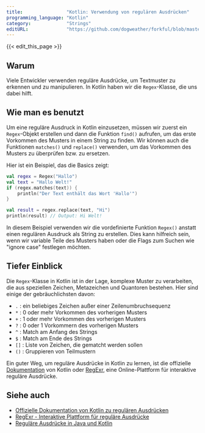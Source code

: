```yaml
---
title:                "Kotlin: Verwendung von regulären Ausdrücken"
programming_language: "Kotlin"
category:             "Strings"
editURL:              "https://github.com/dogweather/forkful/blob/master/content/de/kotlin/using-regular-expressions.md"
---
```


{{< edit_this_page >}}

## Warum
Viele Entwickler verwenden reguläre Ausdrücke, um Textmuster zu erkennen und zu manipulieren. In Kotlin haben wir die `Regex`-Klasse, die uns dabei hilft.

## Wie man es benutzt
Um eine reguläre Ausdruck in Kotlin einzusetzen, müssen wir zuerst ein `Regex`-Objekt erstellen und dann die Funktion `find()` aufrufen, um das erste Vorkommen des Musters in einem String zu finden. Wir können auch die Funktionen `matches()` und `replace()` verwenden, um das Vorkommen des Musters zu überprüfen bzw. zu ersetzen.

Hier ist ein Beispiel, das die Basics zeigt:

```Kotlin
val regex = Regex("Hallo")
val text = "Hallo Welt!"
if (regex.matches(text)) {
    println("Der Text enthält das Wort 'Hallo'")
}

val result = regex.replace(text, "Hi")
println(result) // Output: Hi Welt!
```

In diesem Beispiel verwenden wir die vordefinierte Funktion `Regex()` anstatt einen regulären Ausdruck als String zu erstellen. Dies kann hilfreich sein, wenn wir variable Teile des Musters haben oder die Flags zum Suchen wie "ignore case" festlegen möchten.

## Tiefer Einblick
Die `Regex`-Klasse in Kotlin ist in der Lage, komplexe Muster zu verarbeiten, die aus speziellen Zeichen, Metazeichen und Quantoren bestehen. Hier sind einige der gebräuchlichsten davon:

- `.` : ein beliebiges Zeichen außer einer Zeilenumbruchsequenz
- `*` : 0 oder mehr Vorkommen des vorherigen Musters
- `+` : 1 oder mehr Vorkommen des vorherigen Musters
- `?` : 0 oder 1 Vorkommern des vorherigen Musters
- `^` : Match am Anfang des Strings
- `$` : Match am Ende des Strings
- `[]` : Liste von Zeichen, die gematcht werden sollen
- `()` : Gruppieren von Teilmustern

Ein guter Weg, um reguläre Ausdrücke in Kotlin zu lernen, ist die offizielle [Dokumentation](https://kotlinlang.org/docs/regular-expressions.html) von Kotlin oder [RegExr](https://regexr.com/), eine Online-Plattform für interaktive reguläre Ausdrücke.

## Siehe auch
- [Offizielle Dokumentation von Kotlin zu regulären Ausdrücken](https://kotlinlang.org/docs/regular-expressions.html)
- [RegExr - Interaktive Plattform für reguläre Ausdrücke](https://regexr.com/)
- [Reguläre Ausdrücke in Java und Kotlin](https://www.baeldung.com/java-regex-kotlin)